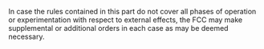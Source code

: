 In case the rules contained in this part do not cover all phases of operation or experimentation with respect to external effects, the FCC may make supplemental or additional orders in each case as may be deemed necessary.

